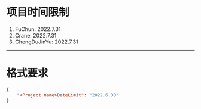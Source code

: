 # 项目时间限制

1. FuChun: 2022.7.31
2. Crane: 2022.7.31
3. ChengDuJinYu: 2022.7.31

---
# 格式要求

```json
{
    "<Project name>DateLimit": "2022.6.30"
}
```